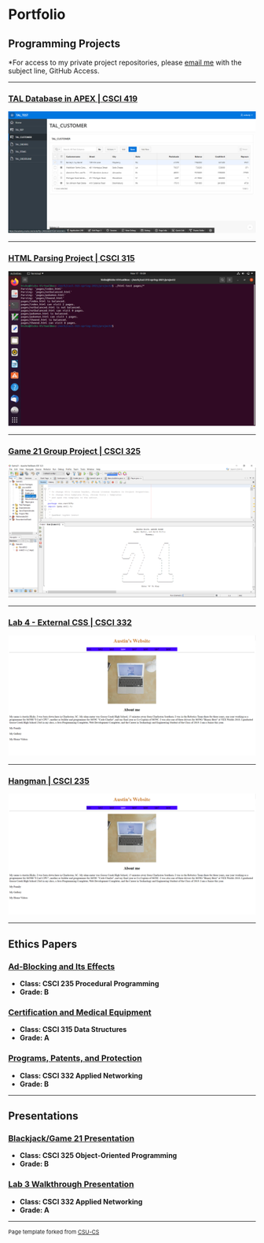 Portfolio
=========

Programming Projects
--------------------

*For access to my private project repositories, please [email me](mailto:example@csustudent.net?subject=GitHub%20Access) with the subject line, GitHub Access.

---
### [TAL Database in APEX | CSCI 419](project1)

![TAL Database Preview](images/sql_3.png)

---
### [HTML Parsing Project | CSCI 315](project2)

![HTML Parsing Preview](images/parser4.PNG)

---
### [Game 21 Group Project | CSCI 325](project3)

![Game 21 Preview](images/game21_1.png)

---
### [Lab 4 - External CSS | CSCI 332](project4)

![External CSS Preview](images/lab4_1.png)

---
### [Hangman | CSCI 235](project5)

![External CSS Preview](images/lab4_1.png)

---

Ethics Papers
-------------

### [Ad-Blocking and Its Effects](/pdf/Ad-Blocking.pdf)

-   **Class: CSCI 235 Procedural Programming**  
-   **Grade: B**

### [Certification and Medical Equipment](/pdf/Certification.pdf)

-   **Class: CSCI 315 Data Structures** 
-   **Grade: A**

### [Programs, Patents, and Protection](/pdf/Protection.pdf)

-   **Class: CSCI 332 Applied Networking** 
-   **Grade: B**

---

Presentations
-------------

### [Blackjack/Game 21 Presentation](/video/Game21_Presentation.mp4)

- **Class: CSCI 325 Object-Oriented Programming** 
- **Grade: B**


### [Lab 3 Walkthrough Presentation](/video/Lab3_Presentation.mp4)

- **Class: CSCI 332 Applied Networking** 
- **Grade: A**

---

<p style="font-size:11px">Page template forked from <a href="https://github.com/csu-cs/csci-portfolio">CSU-CS</a></p>
<!-- Remove above link if you don't want to attributive -->

